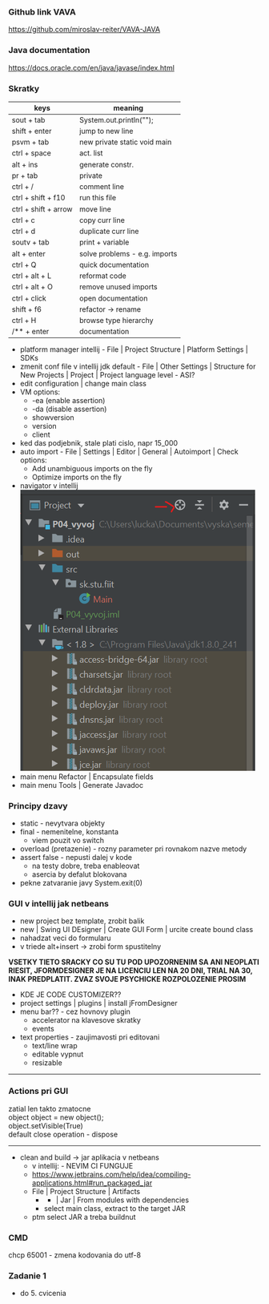 ### Github link VAVA
https://github.com/miroslav-reiter/VAVA-JAVA

### Java documentation
https://docs.oracle.com/en/java/javase/index.html

### Skratky
| keys                 | meaning                       |
| -------------------- | ----------------------------- |
| sout + tab           | System.out.println("");       |
| shift + enter        | jump to new line              |
| psvm + tab           | new private static void main  |
| ctrl + space         | act. list                     |
| alt + ins            | generate constr.              |
| pr + tab             | private                       |
| ctrl + /             | comment line                  |
| ctrl + shift + f10   | run this file                 |
| ctrl + shift + arrow | move line                     |
| ctrl + c             | copy curr line                |
| ctrl + d             | duplicate curr line           |
| soutv + tab          | print + variable              |
| alt + enter          | solve problems - e.g. imports |
| ctrl + Q             | quick documentation           |
| ctrl + alt + L       | reformat code                 |
| ctrl + alt + O       | remove unused imports         |
| ctrl + click         | open documentation            |
| shift + f6           | refactor -> rename            |
| ctrl + H             | browse type hierarchy         |
| /** + enter          | documentation                 |


- platform manager intellij - File | Project Structure | Platform Settings | SDKs
- zmenit conf file v intellij jdk default - File | Other Settings | Structure for New Projects | Project | Project language level - ASI?
- edit configuration | change main class
- VM options:
  - -ea (enable assertion)
  - -da (disable assertion)
  - showversion
  - version
  - client
- ked das podjebnik, stale plati cislo, napr 15_000
- auto import - File | Settings | Editor | General | Autoimport | Check options:
  - Add unambiguous imports on the fly
  - Optimize imports on the fly
- navigator v intellij <br> ![navigator intellij](images/navigator-intellij.png)
- main menu Refactor | Encapsulate fields
- main menu Tools | Generate Javadoc


### Principy dzavy
- static - nevytvara objekty
- final - nemenitelne, konstanta
  - viem pouzit vo switch
- overload (pretazenie) - rozny parameter pri rovnakom nazve metody
- assert false - nepusti dalej v kode
  - na testy dobre, treba enableovat
  - asercia by defalut blokovana
- pekne zatvaranie javy System.exit(0)


### GUI v intellij jak netbeans
- new project bez template, zrobit balik
- new | Swing UI DEsigner | Create GUI Form | urcite create bound class
- nahadzat veci do formularu
- v triede alt+insert -> zrobi form spustitelny

__VSETKY TIETO SRACKY CO SU TU POD UPOZORNENIM SA ANI NEOPLATI RIESIT, JFORMDESIGNER JE NA LICENCIU LEN NA 20 DNI, TRIAL NA 30, INAK PREDPLATIT. ZVAZ SVOJE PSYCHICKE ROZPOLOZENIE PROSIM__
- KDE JE CODE CUSTOMIZER??
- project settings | plugins | install jFromDesigner
- menu bar?? - cez hovnovy plugin
  - accelerator na klavesove skratky
  - events
- text properties - zaujimavosti pri editovani
  - text/line wrap
  - editable vypnut
  - resizable

---
### Actions pri GUI
zatial len takto zmatocne<br>
object object = new object();<br>
object.setVisible(True)<br>
default close operation - dispose<br>

---


- clean and build -> jar aplikacia v netbeans
  - v intellij: - NEVIM CI FUNGUJE
  - https://www.jetbrains.com/help/idea/compiling-applications.html#run_packaged_jar
  - File | Project Structure | Artifacts
    - + | Jar | From modules with dependencies
    - select main class, extract to the target JAR
  - ptm select JAR a treba buildnut


### CMD
chcp 65001 - zmena kodovania do utf-8


### Zadanie 1
- do 5. cvicenia
